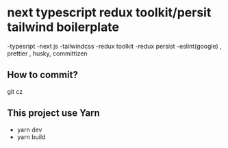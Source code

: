# next typescript redux toolkit/persit tailwind boilerplate

-typesript
-next js
-tailwindcss
-redux toolkit
-redux persist
-eslint(google) , prettier , husky, committizen

## How to commit?

git cz

## This project use Yarn

- yarn dev
- yarn build
